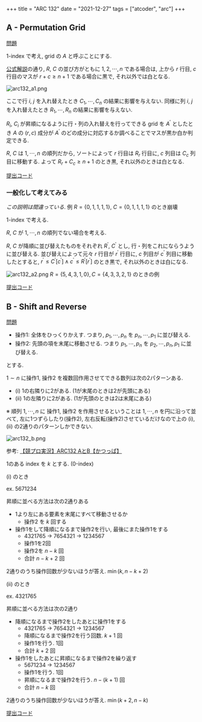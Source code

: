 +++
title = "ARC 132"
date = "2021-12-27"
tags = ["atcoder", "arc"]
+++



## A - Permutation Grid

[問題](https://atcoder.jp/contests/arc132/tasks/arc132_a)

1-index で考え, grid の $A$ と呼ぶことにする.

[公式解説](https://atcoder.jp/contests/arc132/editorial/3136)の通り, $R$, $C$ の並び方がともに $1, 2, \cdots, n$ である場合は, 上から $r$ 行目, $c$ 行目のマスが $r+c \geq n + 1$ である場合に黒で, それ以外では白となる.

![arc132_a1.png](/images/atcoder/arc/132/arc132_a1.png)

ここで行 $i$, $j$ を入れ替えたとき $C_1, \cdots, C_n$ の結果に影響を与えない.
同様に列 $i$, $j$ を入れ替えたとき $R_1, \cdots, R_n$ の結果に影響を与えない.

$R_i$, $C_i$ が昇順になるように行・列の入れ替えを行ってできる grid を $A^\prime$  としたとき $A$ の $(r, c)$ 成分が $A^\prime$ のどの成分に対応するか調べることでマスが黒か白か判定できる.

$R$, $C$ は $1, \cdots, n$ の順列だから, ソートによって $r$ 行目は $R_r$ 行目に, $c$ 列目は $C_c$ 列目に移動する.
よって $R_r + C_c \geq n+1$ のとき黒, それ以外のときは白となる.

[提出コード](https://atcoder.jp/contests/arc132/submissions/28184794)

### 一般化して考えてみる

*この説明は間違っている*. 例 $R = \{0, 1, 1, 1, 1\}$, $C =\{0, 1, 1, 1, 1\}$ のとき崩壊

1-index で考える.

$R$, $C$ が $1, \cdots, n$ の順列でない場合を考える.

$R$, $C$ が降順に並び替えたものをそれぞれ $R^\prime$, $C^\prime$ とし, 行・列をこれにならうように並び替える.
並び替えによって元々 $r$ 行目が $r^\prime$ 行目に, $c$ 列目が $c^\prime$ 列目に移動したとすると, $r^\prime \leq C^\prime[c^\prime] \wedge c^\prime \leq R^\prime[r^\prime]$ のとき黒で, それ以外のときは白になる.

![arc132_a2.png](/images/atcoder/arc/132/arc132_a2.png)
$R = \{5, 4, 3, 1, 0 \}, C = \{4, 3, 3, 2, 1\}$ のときの例

[提出コード](https://atcoder.jp/contests/arc132/submissions/28185666)

## B - Shift and Reverse

[問題](https://atcoder.jp/contests/arc132/tasks/arc132_b)

- 操作1: 全体をひっくりかえす. つまり, $p_1, \cdots, p_n$ を $p_n, \cdots, p_1$ に並び替える.
- 操作2: 先頭の項を末尾に移動させる. つまり $p_1, \cdots, p_n$ を $p_2, \cdots, p_n, p_1$ に並び替える.

とする.

$1 \sim n$ に操作1, 操作2 を複数回作用させてできる数列は次の2パターンある.

- (i) 1の右隣りに2がある. (1が末尾のときは2が先頭にある)
- (ii) 1の左隣りに2がある. (1が先頭のときは2は末尾にある)

※ 順列 $1, \cdots, n$ に 操作1, 操作2 を作用させるということは $1, \cdots, n$ を円に沿って並べて, 左に1つずらしたり(操作2), 左右反転(操作2)させているだけなので上の (i), (ii) の2通りのパターンしかできない.

![arc132_b.png](/images/atcoder/arc/132/arc132_b.png)

参考: [【競プロ実況】ARC132 AとB【かつっぱ】](https://youtu.be/-dt0XB3ZA6c)

1のある index を $k$ とする. (0-index)

(i) のとき

ex. 5671234

昇順に並べる方法は次の2通りある

- 1より左にある要素を末尾にすべて移動させるか
  - 操作2 を $k$ 回する
- 操作1をして降順になるまで操作2を行い, 最後にまた操作1をする
  - 4321765 -> 7654321 -> 1234567
  - 操作1を2回
  - 操作2を $n-k$ 回
  - 合計 $n-k+2$ 回

2通りのうち操作回数が少ないほうが答え. $\min(k, n-k+2)$

(ii) のとき

ex. 4321765

昇順に並べる方法は次の2通り

- 降順になるまで操作2をしたあとに操作1をする
  - 4321765 -> 7654321 -> 1234567
  - 降順になるまで操作2を行う回数. $k+1$ 回
  - 操作1を行う. 1回
  - 合計 $k+2$ 回
- 操作1をしたあとに昇順になるまで操作2を繰り返す
  - 5671234 -> 1234567
  - 操作1を行う. 1回
  - 昇順になるまで操作2を行う. $n - (k+1)$ 回
  - 合計 $n-k$ 回

2通りのうち操作回数が少ないほうが答え. $\min(k+2, n-k)$

[提出コード](https://atcoder.jp/contests/arc132/submissions/28184558)

